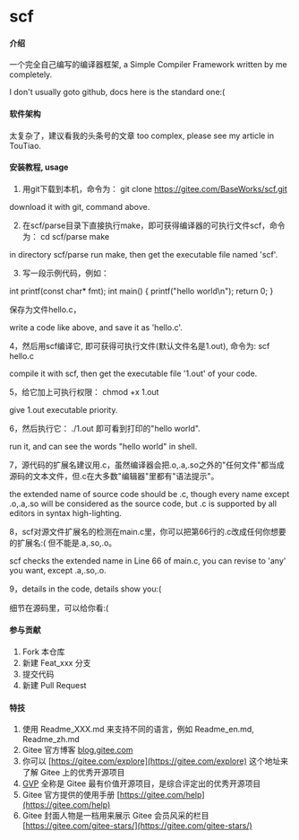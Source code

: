 # scf

#### 介绍
一个完全自己编写的编译器框架,
a Simple Compiler Framework written by me completely.

I don't usually goto github, docs here is the standard one:(

#### 软件架构
太复杂了，建议看我的头条号的文章
too complex, please see my article in TouTiao.

#### 安装教程, usage

1.  用git下载到本机，命令为：
git clone https://gitee.com/BaseWorks/scf.git

download it with git, command above.

2.  在scf/parse目录下直接执行make，即可获得编译器的可执行文件scf，命令为：
cd scf/parse
make

in directory scf/parse run make, then get the executable file named 'scf'.

3.  写一段示例代码，例如：

int printf(const char* fmt);
int main()
{
    printf("hello world\n");
    return 0;
}

保存为文件hello.c，

write a code like above, and save it as 'hello.c'.

4，然后用scf编译它, 即可获得可执行文件(默认文件名是1.out), 命令为:
scf hello.c

compile it with scf, then get the executable file '1.out' of your code.

5，给它加上可执行权限：
chmod +x 1.out

give 1.out executable priority.

6，然后执行它：
./1.out
即可看到打印的"hello world".

run it, and can see the words "hello world" in shell.

7，源代码的扩展名建议用.c，虽然编译器会把.o,.a,.so之外的"任何文件"都当成源码的文本文件，但.c在大多数"编辑器"里都有"语法提示"。

the extended name of source code should be .c, 
though every name except .o,.a,.so will be considered as the source code,
but .c is supported by all editors in syntax high-lighting.

8，scf对源文件扩展名的检测在main.c里，你可以把第66行的.c改成任何你想要的扩展名:( 但不能是.a,.so,.o。

scf checks the extended name in Line 66 of main.c, you can revise to 'any' you want, except .a,.so,.o.

9，details in the code, details show you:(

细节在源码里，可以给你看:(

#### 参与贡献

1.  Fork 本仓库
2.  新建 Feat_xxx 分支
3.  提交代码
4.  新建 Pull Request


#### 特技

1.  使用 Readme\_XXX.md 来支持不同的语言，例如 Readme\_en.md, Readme\_zh.md
2.  Gitee 官方博客 [blog.gitee.com](https://blog.gitee.com)
3.  你可以 [https://gitee.com/explore](https://gitee.com/explore) 这个地址来了解 Gitee 上的优秀开源项目
4.  [GVP](https://gitee.com/gvp) 全称是 Gitee 最有价值开源项目，是综合评定出的优秀开源项目
5.  Gitee 官方提供的使用手册 [https://gitee.com/help](https://gitee.com/help)
6.  Gitee 封面人物是一档用来展示 Gitee 会员风采的栏目 [https://gitee.com/gitee-stars/](https://gitee.com/gitee-stars/)

